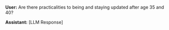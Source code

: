 **User:**
Are there practicalities to being and staying updated after age 35 and 40?

**Assistant:**
[LLM Response]

